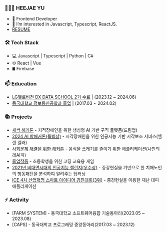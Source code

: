 
### 👨🏻‍💻   HEEJAE YU

- 👨 Frontend Developer
- 🌱 I’m interested in Javascript, Typescript, ReactJS.
- [ RESUME ](https://spark-agenda-873.notion.site/Heejae-Yu-1895999e56fe43799f3d4cf17e9d7274)



### 🛠  Tech Stack

- 💻  Javascript | Typescript | Python | C#
- ⚙️  React | Vue
- 🛢 Firebase



### 📫  Education

- [LG헬로비전 DX DATA SCHOOL 2기 수료](http://lghellovisiondataschool.rapa.or.kr/ft/main.do) | (2023.12 ~ 2024.06)
- [동국대학교 정보통신공학과 졸업](https://www.dongguk.edu/main) | (2017.03 ~ 2024.02)



### 📚 Projects

- [새싹 해커톤](https://drive.google.com/file/d/1ZutHgI7z6TgTNDAbwqLBR8sJbLPVCVoN/view?usp=sharing) - 지적장애인을 위한 생성형 AI 기반 구직 플랫폼(드림업)
- [2024 AI 항해커톤(특별상)](https://docs.google.com/presentation/d/1UI3-K2LMQlGrr7oy9eLf3OTasJtx5Ok92H7J8WbiYxY/edit?usp=sharing) - 시각장애인을 위한 인공지능 기반 시각보조 서비스(헬렌 켈러)
- [사회문제 해결을 위한 해커톤](https://docs.google.com/document/d/1UvlBO8O0B3AokCj28uo-RiGFklREXvzU/edit?usp=sharing&ouid=102244677823808562002&rtpof=true&sd=true) - 음식물 쓰레기를 줄이기 위한 애플리케이션(나만의 레AI피)
- [졸업작품](https://docs.google.com/presentation/d/1LI-xIJwUobLxjT3S3W7FwLhAYwyu6mOt/edit?usp=sharing&ouid=102244677823808562002&rtpof=true&sd=true) - 초등학생을 위한 코딩 교육용 게임
- [2021년 비대면시대의 인공지능 챌린지(우수상)](https://docs.google.com/presentation/d/1jeVjvSaZQ3Fzncq3IOS7bn9SIkiAZK8QCIdwLSJszHU/edit?usp=sharing) - 증강현실을 기반으로 한 치매노인의 행동패턴을 분석하여 알려주는 딥러닝
- [ICE 4차 산업혁명 스마트 아이디어 경진대회(3위)](https://docs.google.com/presentation/d/1tvuVwd7-HAXNK1xjTiPQ1vjbtYI7NogSVLHNU-E_dRc/edit?usp=sharing) - 증강현실을 이용한 재난 대피 애플리케이션



### ⚡ Activity

- [FARM SYSTEM] - 동국대학교 소프트웨어융합 기술동아리(2023.05 ~ 2023.08)
- [CAPS] - 동국대학교 프로그래밍 중앙동아리(2017.03 ~ 2023.12)















